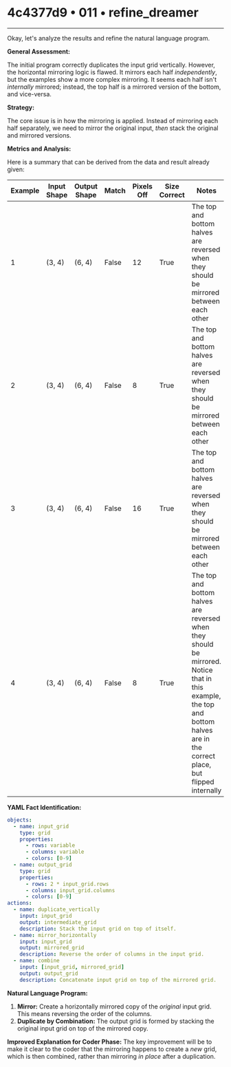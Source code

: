 # 4c4377d9 • 011 • refine_dreamer

---
Okay, let's analyze the results and refine the natural language program.

**General Assessment:**

The initial program correctly duplicates the input grid vertically. However, the horizontal mirroring logic is flawed. It mirrors each half *independently*, but the examples show a more complex mirroring. It seems each half isn't *internally* mirrored; instead, the top half is a mirrored version of the bottom, and vice-versa.

**Strategy:**

The core issue is in how the mirroring is applied. Instead of mirroring each half separately, we need to mirror the original input, *then* stack the original and mirrored versions.

**Metrics and Analysis:**

Here is a summary that can be derived from the data and result already given:

| Example | Input Shape | Output Shape | Match | Pixels Off | Size Correct | Notes                                                                                                                                                                          |
|---------|-------------|--------------|-------|------------|--------------|---------------------------------------------------------------------------------------------------------------------------------------------------------------------------------|
| 1       | (3, 4)      | (6, 4)       | False | 12         | True         |  The top and bottom halves are reversed when they should be mirrored between each other                                                                                        |
| 2       | (3, 4)      | (6, 4)       | False | 8          | True         | The top and bottom halves are reversed when they should be mirrored between each other                                                                                        |
| 3       | (3, 4)      | (6, 4)       | False | 16         | True         |  The top and bottom halves are reversed when they should be mirrored between each other                                                                                        |
| 4       | (3, 4)      | (6, 4)       | False | 8          | True         | The top and bottom halves are reversed when they should be mirrored. Notice that in this example, the top and bottom halves are in the correct place, but flipped internally     |
**YAML Fact Identification:**

```yaml
objects:
  - name: input_grid
    type: grid
    properties:
      - rows: variable
      - columns: variable
      - colors: [0-9]
  - name: output_grid
    type: grid
    properties:
      - rows: 2 * input_grid.rows
      - columns: input_grid.columns
      - colors: [0-9]
actions:
  - name: duplicate_vertically
    input: input_grid
    output: intermediate_grid
    description: Stack the input grid on top of itself.
  - name: mirror_horizontally
    input: input_grid
    output: mirrored_grid
    description: Reverse the order of columns in the input grid.
  - name: combine
    input: [input_grid, mirrored_grid]
    output: output_grid
    description: Concatenate input grid on top of the mirrored grid.

```

**Natural Language Program:**

1.  **Mirror:** Create a horizontally mirrored copy of the *original* input grid.  This means reversing the order of the columns.
2.  **Duplicate by Combination:** The output grid is formed by stacking the original input grid on top of the mirrored copy.

**Improved Explanation for Coder Phase:**
The key improvement will be to make it clear to the coder that the mirroring
happens to create a *new* grid, which is then combined, rather than mirroring
*in place* after a duplication.

